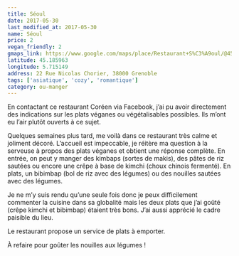 ```yaml
---
title: Séoul
date: 2017-05-30
last_modified_at: 2017-05-30
name: Séoul
price: 2
vegan_friendly: 2
gmaps_link: https://www.google.com/maps/place/Restaurant+S%C3%A9oul/@45.185967,5.7151574,15z/data=!4m2!3m1!1s0x0:0xb47b6bf7c454c0a3?sa=X&ved=0ahUKEwiBqLOBmZfUAhXD2BoKHZUnBt8Q_BIIfDAK
latitude: 45.185963
longitude: 5.715149
address: 22 Rue Nicolas Chorier, 38000 Grenoble
tags: ['asiatique', 'cozy', 'romantique']
category: ou-manger
---
```


En contactant ce restaurant Coréen via Facebook, j’ai pu avoir directement des indications 
sur les plats véganes ou végétalisables possibles. Ils m’ont eu l’air plutôt ouverts à ce sujet.

Quelques semaines plus tard, me voilà dans ce restaurant très calme et joliment décoré. L’accueil est impeccable, je 
réitère ma question à la serveuse à propos des plats véganes et obtient une réponse complète. En entrée, on peut 
y manger des kimbaps (sortes de makis), des pâtes de riz sautées ou encore une crêpe à base de 
kimchi (choux chinois fermenté). En plats, un bibimbap (bol de riz avec des légumes) ou des nouilles sautées avec des légumes. 

Je ne m’y suis rendu qu’une seule fois donc je peux difficilement commenter la cuisine dans sa globalité mais les 
deux plats que j’ai goûté (crêpe kimchi et bibimbap) étaient très bons. J’ai aussi apprécié le cadre paisible du lieu.

Le restaurant propose un service de plats à emporter.
 
À refaire pour goûter les nouilles aux légumes !
